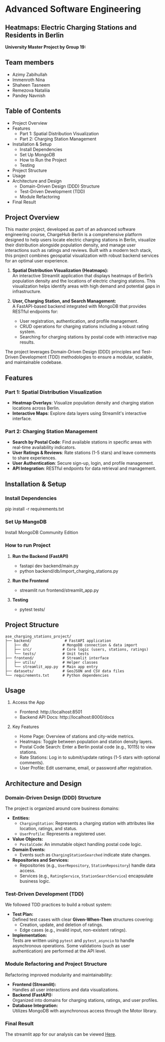 # Advanced Software Engineering

## Heatmaps: Electric Charging Stations and Residents in Berlin

**University Master Project by Group 19:**
## Team members
- Azimy Zabihullah
- Immenroth Nina
- Shaheen Tasneem
- Remezova Nataliia
- Pandey Navnish

## Table of Contents

- Project Overview
- Features
  - Part 1: Spatial Distribution Visualization
  - Part 2: Charging Station Management
- Installation & Setup
  - Install Dependencies
  - Set Up MongoDB
  - How to Run the Project
  - Testing
- Project Structure
- Usage
- Architecture and Design
  - Domain-Driven Design (DDD) Structure
  - Test-Driven Development (TDD)
  - Module Refactoring
- Final Result

   
## Project Overview  
This master project, developed as part of an advanced software engineering course, ChargeHub Berlin is a comprehensive platform designed to help users locate electric charging stations in Berlin, visualize their distribution alongside population density, and manage user interactions such as ratings and reviews. Built with a modern tech stack, this project combines geospatial visualization with robust backend services for an optimal user experience.


1. **Spatial Distribution Visualization (Heatmaps):**  
   An interactive Streamlit application that displays heatmaps of Berlin’s population density and the locations of electric charging stations. This visualization helps identify areas with high demand and potential gaps in infrastructure.

2. **User, Charging Station, and Search Management:**  
   A FastAPI-based backend integrated with MongoDB that provides RESTful endpoints for:
   - User registration, authentication, and profile management.
   - CRUD operations for charging stations including a robust rating system.
   - Searching for charging stations by postal code with interactive map results.

The project leverages Domain-Driven Design (DDD) principles and Test-Driven Development (TDD) methodologies to ensure a modular, scalable, and maintainable codebase.


## Features

### Part 1: Spatial Distribution Visualization
- **Heatmap Overlays**: Visualize population density and charging station locations across Berlin.
- **Interactive Maps**: Explore data layers using Streamlit's interactive interface.

### Part 2: Charging Station Management
- **Search by Postal Code**: Find available stations in specific areas with real-time availability indicators.
- **User Ratings & Reviews**: Rate stations (1-5 stars) and leave comments to share experiences.
- **User Authentication**: Secure sign-up, login, and profile management.
- **API Integration**: RESTful endpoints for data retrieval and management.


## Installation & Setup
### Install Dependencies
pip install -r requirements.txt

### Set Up MangoDB
Install MongoDB Community Edition

### How to run Project
1. **Run the Backend (FastAPI)**
    - fastapi dev backend/main.py
    - python backend/db/import_charging_stations.py

2. **Run the Frontend**
    - streamlit run frontend/streamlit_app.py

3. **Testing**
    - pytest tests/ 


## Project Structure
```
ase_charging_stations_project/
├── backend/               # FastAPI application
│   ├── db/               # MongoDB connection & data import
│   ├── src/              # Core logic (users, stations, ratings)
│   └── tests/            # Unit tests
├── frontend/             # Streamlit interface
│   ├── utils/            # Helper classes
│   └── streamlit_app.py  # Main app entry
├── datasets/             # GeoJSON and CSV data files
└── requirements.txt      # Python dependencies
```

## Usage
1. Access the App
    - Frontend: http://localhost:8501
    - Backend API Docs: http://localhost:8000/docs

2. Key Features
    - Home Page: Overview of stations and city-wide metrics.
    - Heatmaps: Toggle between population and station density layers.
    - Postal Code Search: Enter a Berlin postal code (e.g., 10115) to view stations.
    - Rate Stations: Log in to submit/update ratings (1-5 stars with optional comments).
    - User Profile: Edit username, email, or password after registration.

## Architecture and Design

### Domain-Driven Design (DDD) Structure
The project is organized around core business domains:
- **Entities:**  
  - `ChargingStation`: Represents a charging station with attributes like location, ratings, and status.
  - `UserProfile`: Represents a registered user.
- **Value Objects:**  
  - `PostalCode`: An immutable object handling postal code logic.
- **Domain Events:**  
  - Events such as `ChargingStationSearched` indicate state changes.
- **Repositories and Services:**  
  - Repositories (e.g., `UserRepository`, `StationRepository`) handle data access.
  - Services (e.g., `RatingService`, `StationSearchService`) encapsulate business logic.

### Test-Driven Development (TDD)
We followed TDD practices to build a robust system:
- **Test Plan:**  
  Defined test cases with clear **Given-When-Then** structures covering:
  - Creation, update, and deletion of ratings.
  - Edge cases (e.g., invalid input, non-existent ratings).
- **Implementation:**  
  Tests are written using `pytest` and `pytest_asyncio` to handle asynchronous operations. Some validations (such as user authentication) are performed at the API level.

### Module Refactoring and Project Structure
Refactoring improved modularity and maintainability:
- **Frontend (Streamlit):**  
  Handles all user interactions and data visualizations.
- **Backend (FastAPI):**  
  Organized into domains for charging stations, ratings, and user profiles.
- **Database Integration:**  
  Utilizes MongoDB with asynchronous access through the Motor library.

### Final Result
The streamlit app for our analysis can be viewed [Here](#here).
